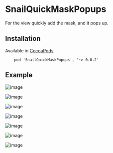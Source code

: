 # SnailQuickMaskPopups
For the view quickly add the mask, and it pops up.

## Installation
Available in [CocoaPods](https://cocoapods.org "CocoaPods" )
    
        pod 'SnailQuickMaskPopups', '~> 0.0.2'
    
## Example
![image](https://github.com/snail-z/SnailQuickMaskPopups/blob/master/sample/city_.gif)

![image](https://github.com/snail-z/SnailQuickMaskPopups/blob/master/sample/wechat_.gif)

![image](https://github.com/snail-z/SnailQuickMaskPopups/blob/master/sample/slogan_.gif)

![image](https://github.com/snail-z/SnailQuickMaskPopups/blob/master/sample/qzone_.gif)

![image](https://github.com/snail-z/SnailQuickMaskPopups/blob/master/sample/shared_.gif)

![image](https://github.com/snail-z/SnailQuickMaskPopups/blob/master/sample/sidebar_.gif)

![image](https://github.com/snail-z/SnailQuickMaskPopups/blob/master/sample/full_.gif)
